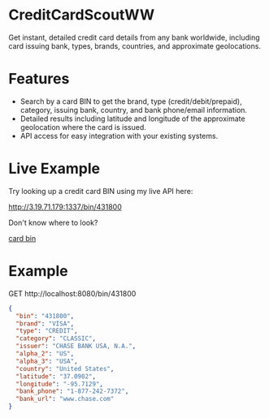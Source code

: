 # CreditCardScoutWW
 Get instant, detailed credit card details from any bank worldwide, including card issuing bank, types, brands, countries, and approximate geolocations.

# Features
- Search by a card BIN to get the brand, type (credit/debit/prepaid), category, issuing bank, country, and bank phone/email information.
- Detailed results including latitude and longitude of the approximate geolocation where the card is issued.
- API access for easy integration with your existing systems.

# Live Example

Try looking up a credit card BIN using my live API here:

http://3.19.71.179:1337/bin/431800

Don't know where to look?

[card bin](https://i.imgur.com/LKawqnt.png)

# Example

GET http://localhost:8080/bin/431800

```json
{
  "bin": "431800",
  "brand": "VISA",
  "type": "CREDIT",
  "category": "CLASSIC",
  "issuer": "CHASE BANK USA, N.A.",
  "alpha_2": "US",
  "alpha_3": "USA",
  "country": "United States",
  "latitude": "37.0902",
  "longitude": "-95.7129",
  "bank_phone": "1-877-242-7372",
  "bank_url": "www.chase.com"
}
```
